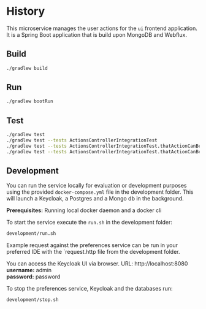 # History
This microservice manages the user actions for the `ui` frontend application. It is a Spring Boot application that is build upon MongoDB and Webflux.

## Build
```sh
./gradlew build
```

## Run
```sh
./gradlew bootRun
```

## Test
```sh
./gradlew test                                                                        # run all tests
./gradlew test --tests ActionsControllerIntegrationTest                               # run all tests in file
./gradlew test --tests ActionsControllerIntegrationTest.thatActionCanBeSaved          # run individual test in file
./gradlew test --tests ActionsControllerIntegrationTest.thatActionCanBeSaved --debug  # run individual test in file with debug enabled
```

## Development
You can run the service locally for evaluation or development purposes using the provided `docker-compose.yml` file in the development folder. This will launch a Keycloak, a Postgres and a Mongo db in the background.

**Prerequisites:** Running local docker daemon and a docker cli

To start the service execute the `run.sh` in the development folder:
```sh
development/run.sh
```

Example request against the preferences service can be run in your preferred IDE with the `request.http file from the development folder.

You can access the Keycloak UI via browser.
URL: http://localhost:8080
**username:** admin  
**password:** password

To stop the preferences service, Keycloak and the databases run:
```sh
development/stop.sh
```
